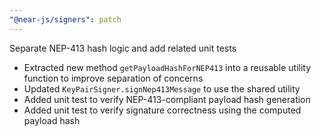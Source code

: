 ```yaml
---
"@near-js/signers": patch
---
```


Separate NEP-413 hash logic and add related unit tests

- Extracted new method `getPayloadHashForNEP413` into a reusable utility function to improve separation of concerns
- Updated `KeyPairSigner.signNep413Message` to use the shared utility
- Added unit test to verify NEP-413-compliant payload hash generation
- Added unit test to verify signature correctness using the computed payload hash
